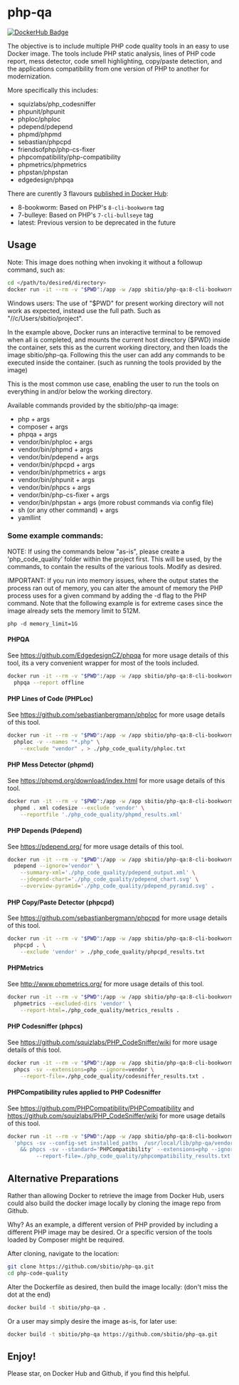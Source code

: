 # php-qa
[![DockerHub Badge](http://dockeri.co/image/sbitio/php-qa)](https://hub.docker.com/r/sbitio/php-qa/)

The objective is to include multiple PHP code quality tools in an easy to use Docker image. The
tools include PHP static analysis, lines of PHP code report, mess detector, code smell highlighting,
copy/paste detection, and the applications compatibility from one version of PHP to another for modernization.

More specifically this includes:

- squizlabs/php_codesniffer
- phpunit/phpunit
- phploc/phploc
- pdepend/pdepend
- phpmd/phpmd
- sebastian/phpcpd
- friendsofphp/php-cs-fixer
- phpcompatibility/php-compatibility
- phpmetrics/phpmetrics
- phpstan/phpstan
- edgedesign/phpqa

There are curently 3 flavours [published in Docker Hub](https://hub.docker.com/r/sbitio/php-qa/):
- 8-bookworm: Based on PHP's `8-cli-bookworm` tag
- 7-bulleye: Based on PHP's `7-cli-bullseye` tag
- latest: Previous version to be deprecated in the future

## Usage

Note: This image does nothing when invoking it without a followup command, such as:

```bash
cd </path/to/desired/directory>
docker run -it --rm -v "$PWD":/app -w /app sbitio/php-qa:8-cli-bookworm <desired-command-with-arguments>
```

Windows users: The use of "$PWD" for present working directory will not work as expected, instead use the full path.
Such as "//c/Users/sbitio/project".

In the example above, Docker runs an interactive terminal to be removed when all is completed, and mounts
the current host directory ($PWD) inside the container, sets this as the current working directory, and then
loads the image sbitio/php-qa. Following this the user can add any commands to be executed inside
the container. (such as running the tools provided by the image)

This is the most common use case, enabling the user to run the tools on everything in and/or below the working
directory.

Available commands provided by the sbitio/php-qa image:

* php + args
* composer + args
* phpqa + args
* vendor/bin/phploc + args
* vendor/bin/phpmd + args
* vendor/bin/pdepend + args
* vendor/bin/phpcpd + args
* vendor/bin/phpmetrics + args
* vendor/bin/phpunit + args
* vendor/bin/phpcs + args
* vendor/bin/php-cs-fixer + args
* vendor/bin/phpstan + args (more robust commands via config file)
* sh (or any other command) + args
* yamllint

### Some example commands:

NOTE: If using the commands below "as-is", please create a 'php_code_quality' folder within the project first.
This will be used, by the commands, to contain the results of the various tools. Modify as desired.

IMPORTANT: If you run into memory issues, where the output states the process ran out of memory, you can alter the amount
of memory the PHP process uses for a given command by adding the -d flag to the PHP command. Note that the following example
is for extreme cases since the image already sets the memory limit to 512M.

```
php -d memory_limit=1G
```

#### PHPQA

See https://github.com/EdgedesignCZ/phpqa for more usage details of this tool, its a very convenient wrapper for most of the tools included.

```bash
docker run -it --rm -v "$PWD":/app -w /app sbitio/php-qa:8-cli-bookworm \
  phpqa --report offline
```

#### PHP Lines of Code (PHPLoc)

See https://github.com/sebastianbergmann/phploc for more usage details of this tool.

```bash
docker run -it --rm -v "$PWD":/app -w /app sbitio/php-qa:8-cli-bookworm \
  phploc -v --names "*.php" \
    --exclude "vendor" . > ./php_code_quality/phploc.txt
```

#### PHP Mess Detector (phpmd)

See https://phpmd.org/download/index.html for more usage details of this tool.

```bash
docker run -it --rm -v "$PWD":/app -w /app sbitio/php-qa:8-cli-bookworm \
  phpmd . xml codesize --exclude 'vendor' \
    --reportfile './php_code_quality/phpmd_results.xml'
```

#### PHP Depends (Pdepend)

See https://pdepend.org/ for more usage details of this tool.

```bash
docker run -it --rm -v "$PWD":/app -w /app sbitio/php-qa:8-cli-bookworm \
  pdepend --ignore='vendor' \
    --summary-xml='./php_code_quality/pdepend_output.xml' \
    --jdepend-chart='./php_code_quality/pdepend_chart.svg' \
    --overview-pyramid='./php_code_quality/pdepend_pyramid.svg' .
```

#### PHP Copy/Paste Detector (phpcpd)

See https://github.com/sebastianbergmann/phpcpd for more usage details of this tool.

```bash
docker run -it --rm -v "$PWD":/app -w /app sbitio/php-qa:8-cli-bookworm \
  phpcpd . \
    --exclude 'vendor' > ./php_code_quality/phpcpd_results.txt
```

#### PHPMetrics

See http://www.phpmetrics.org/ for more usage details of this tool.

```bash
docker run -it --rm -v "$PWD":/app -w /app sbitio/php-qa:8-cli-bookworm \
  phpmetrics --excluded-dirs 'vendor' \
    --report-html=./php_code_quality/metrics_results .
```

#### PHP Codesniffer (phpcs)

See https://github.com/squizlabs/PHP_CodeSniffer/wiki for more usage details of this tool.

```bash
docker run -it --rm -v "$PWD":/app -w /app sbitio/php-qa:8-cli-bookworm \
  phpcs -sv --extensions=php --ignore=vendor \
    --report-file=./php_code_quality/codesniffer_results.txt .
```

#### PHPCompatibility rules applied to PHP Codesniffer

See https://github.com/PHPCompatibility/PHPCompatibility and https://github.com/squizlabs/PHP_CodeSniffer/wiki for more
usage details of this tool.

```bash
docker run -it --rm -v "$PWD":/app -w /app sbitio/php-qa:8-cli-bookworm sh -c \
  'phpcs -sv --config-set installed_paths  /usr/local/lib/php-qa/vendor/phpcompatibility/php-compatibility \
    && phpcs -sv --standard='PHPCompatibility' --extensions=php --ignore=vendor . \
         --report-file=./php_code_quality/phpcompatibility_results.txt .'
```

## Alternative Preparations

Rather than allowing Docker to retrieve the image from Docker Hub, users could also build the docker image locally
by cloning the image repo from Github.

Why? As an example, a different version of PHP provided by including a different PHP image may be desired. Or a
specific version of the tools loaded by Composer might be required.

After cloning, navigate to the location:

```bash
git clone https://github.com/sbitio/php-qa.git
cd php-code-quality
```

Alter the Dockerfile as desired, then build the image locally: (don't miss the dot at the end)

```bash
docker build -t sbitio/php-qa .
```

Or a user may simply desire the image as-is, for later use:

```bash
docker build -t sbitio/php-qa https://github.com/sbitio/php-qa.git
```

## Enjoy!

Please star, on Docker Hub and Github, if you find this helpful.
